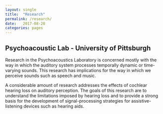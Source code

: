 ```yaml
---
layout: single
title:  "Research"
permalink: /research/
date:   2017-08-28
categories: pages
---
```

Psychoacoustic Lab - University of Pittsburgh
---------------------------------------------

Research in the Psychoacoustics Laboratory is concerned mostly with the way in which the auditory system
processes temporally dynamic or time-varying sounds. This research has implications for the way in which we
perceive sounds such as speech and music.


A considerable amount of research addresses the effects of cochlear hearing loss on auditory perception. The goals of this
research are to understand the limitations imposed by hearing loss and to provide a strong basis for the
development of signal-processing strategies for assistive-listening devices such as hearing aids.
